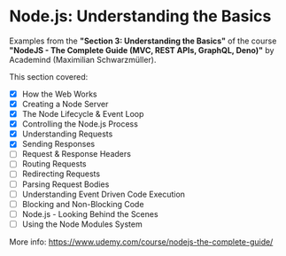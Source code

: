 # Node.js: Understanding the Basics

Examples from the **"Section 3: Understanding the Basics"** of the course **"NodeJS - The Complete Guide (MVC, REST APIs, GraphQL, Deno)"** by Academind (Maximilian Schwarzmüller).

This section covered:

- [x] How the Web Works
- [x] Creating a Node Server
- [x] The Node Lifecycle & Event Loop
- [x] Controlling the Node.js Process
- [x] Understanding Requests
- [x] Sending Responses
- [ ] Request & Response Headers
- [ ] Routing Requests
- [ ] Redirecting Requests
- [ ] Parsing Request Bodies
- [ ] Understanding Event Driven Code Execution
- [ ] Blocking and Non-Blocking Code
- [ ] Node.js - Looking Behind the Scenes
- [ ] Using the Node Modules System

More info: https://www.udemy.com/course/nodejs-the-complete-guide/
